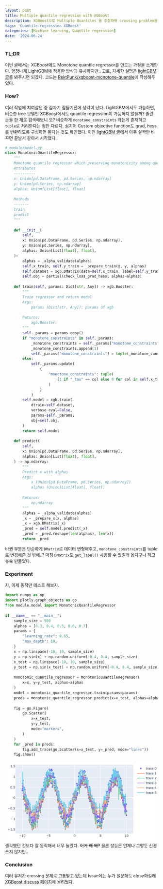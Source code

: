 ```yaml
---
layout: post
title: Multiple quantile regression with XGBoost
description: XGBoost으로 Multiple Quantiles 을 추정하며 crossing problem을 방지하는 방법을 알아보자.
tags: 'Quantile-regression XGBoost'
categories: [Machine learning, Quantile regression]
date: '2024-06-24'
---
```


### TL;DR
이번 글에서는 XGBoost에도 Monotone quantile regressor를 만드는 과정을 소개한다. 엄청나게 LightGBM에 적용한 방식과 유사하지만..
고로, 자세한 설명은 [lightGBM 글](../mqr-lgb)를 봐주시면 되겠다. 코드는 [RektPunk/xgboost-monotone-quantile](https://github.com/RektPunk/xgboost-monotone-quantile/)에 작성해두었다.

### How?
여러 작업에 치여살던 중 갑자기 잠들기전에 생각이 났다. LightGBM에서도 가능하면, 비슷한 tree 모델인 XGBoost에서도 quantile regression이 가능하지 않을까? 졸린 눈을 한 채로 검색해보니 오? 비슷하게 `monotone_constraints` 라는게 존재하고 `tuple`로 처리한다는 점만 다르다. 심지어 Custom objective function도 grad, hess를 반환하도록 구성하면 된다는 것도 확인했다. 이전 [lightGBM 글](../mqr-lgb)에서 아주 살짝만 바꾸면 끝날거 같아서 시작했다. 

```python
# module/model.py
class MonotonicQuantileRegressor:
    """
    Monotone quantile regressor which preserving monotonicity among quantiles
    Attributes
    ----------
    x: Union[pd.DataFrame, pd.Series, np.ndarray]
    y: Union[pd.Series, np.ndarray]
    alphas: Union[List[float], float]

    Methods
    -------
    train
    predict
    """

    def __init__(
        self,
        x: Union[pd.DataFrame, pd.Series, np.ndarray],
        y: Union[pd.Series, np.ndarray],
        alphas: Union[List[float], float],
    ):
        alphas = _alpha_validate(alphas)
        self.x_train, self.y_train = _prepare_train(x, y, alphas)
        self.dataset = xgb.DMatrix(data=self.x_train, label=self.y_train)
        self.obj = partial(check_loss_grad_hess, alphas=alphas)

    def train(self, params: Dict[str, Any]) -> xgb.Booster:
        """
        Train regressor and return model
        Args:
            params (Dict[str, Any]): params of xgb

        Returns:
            xgb.Booster:
        """
        self._params = params.copy()
        if "monotone_constraints" in self._params:
            _monotone_constraints = self._params["monotone_constraints"]
            _monotone_constraints.append(1)
            self._params["monotone_constraints"] = tuple(_monotone_constraints)
        else:
            self._params.update(
                {
                    "monotone_constraints": tuple(
                        [1 if "_tau" == col else 0 for col in self.x_train.columns]
                    )
                }
            )
        self.model = xgb.train(
            dtrain=self.dataset,
            verbose_eval=False,
            params=self._params,
            obj=self.obj,
        )
        return self.model

    def predict(
        self,
        x: Union[pd.DataFrame, pd.Series, np.ndarray],
        alphas: Union[List[float], float],
    ) -> np.ndarray:
        """
        Predict x with alphas
        Args:
            x (Union[pd.DataFrame, pd.Series, np.ndarray])
            alphas (Union[List[float], float])

        Returns:
            np.ndarray
        """
        alphas = _alpha_validate(alphas)
        _x = _prepare_x(x, alphas)
        _x = xgb.DMatrix(_x)
        _pred = self.model.predict(_x)
        _pred = _pred.reshape(len(alphas), len(x))
        return _pred
```

바뀐 부분은 단순하게 `DMatrix`로 데이터 변형해주고, `monotone_constraints`를 tuple로 변경해준 것 밖에..?
마침 `DMatrix`도 `get_label()` 사용할 수 있길래 옳다구나 하고 슈슉 만들었다.

### Experiment

자, 이제 동작만 테스트 해보자.
```python
import numpy as np
import plotly.graph_objects as go
from module.model import MonotonicQuantileRegressor

if __name__ == "__main__":
    sample_size = 500
    alphas = [0.3, 0.4, 0.5, 0.6, 0.7]
    params = {
        "learning_rate": 0.65,
        "max_depth": 10,
    }
    x = np.linspace(-10, 10, sample_size)
    y = np.sin(x) + np.random.uniform(-0.4, 0.4, sample_size)
    x_test = np.linspace(-10, 10, sample_size)
    y_test = np.sin(x_test) + np.random.uniform(-0.4, 0.4, sample_size)

    monotonic_quantile_regressor = MonotonicQuantileRegressor(
        x=x, y=y_test, alphas=alphas
    )
    model = monotonic_quantile_regressor.train(params=params)
    preds = monotonic_quantile_regressor.predict(x=x_test, alphas=alphas)

    fig = go.Figure(
        go.Scatter(
            x=x_test,
            y=y_test,
            mode="markers",
        )
    )
    for _pred in preds:
        fig.add_trace(go.Scatter(x=x_test, y=_pred, mode="lines"))
    fig.show()
```
![](../assets/img/qr/5_1.png)
생각했던 것보다 잘 동작해서 너무 놀랐다. ~~이게 왜 돼?~~ 물론 성능은 언제나 그렇듯 신경쓰지 않지만..


### Conclusion
여러 유저가 crossing 문제로 고통받고 있는데 Issue에는 누가 질문해도 close하길래 [XGBoost discuss 페이지](https://discuss.xgboost.ai/t/multiple-quantile-regression-with-preserving-monotonicity-non-crossing-condition/3655)에 올려뒀다. 
